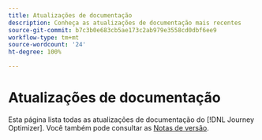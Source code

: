 ```yaml
---
title: Atualizações de documentação
description: Conheça as atualizações de documentação mais recentes
source-git-commit: b7c3b0e683cb5ae173c2ab979e3558cd0dbf6ee9
workflow-type: tm+mt
source-wordcount: '24'
ht-degree: 100%

---
```



# Atualizações de documentação

Esta página lista todas as atualizações de documentação do [!DNL Journey Optimizer].
Você também pode consultar as [Notas de versão](release-notes.md).